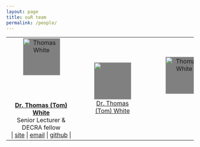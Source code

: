 ```yaml
---
layout: page
title: ouR team
permalink: /people/
---
```


<style>

.photo{
  float:right;
  max-width: 200px;
  min-width: 170px;
  max-height: 210px;
  min-height: 170;
  margin: 0.0em;
  padding: 0.0em;
  margin-left:0.1em;
  margin-right:0.0em;
}

.biotext {
    float:left;
    min-width: 200px;
    margin-left:0.1em;
    margin-right:0.0em;
}

div.item {
    vertical-align: top;
    display: inline-block;
    text-align: center;
    width: 120px;
}
img {
    width: 100px;
    height: 100px;
    background-color: grey;
}
.caption {
    display: block;
}

</style>

<body>
<table width="100%" align="center">
    <tr> 
        <td align="center">
            <div class="photo"><img src="{{ site.baseurl }}/assets/tom_profile.jpg" alt="Thomas White" title="Thomas White">
            </div>
            <div align="center"><strong><a href="https://tomwhite.io">Dr. Thomas (Tom) White</a></strong></div>
            <div align="center">Senior Lecturer & DECRA fellow</div>
            <div align="center">| <a href="https://tomwhite.io">site</a> | <a href="mailto:thomas.white@sydney.edu.au">email</a> | <a href="https://github.com/thomased">github</a> |</div>
        </td>
        <td align="center">
          <figure class="item">
            <img src="{{ site.baseurl }}/assets/tom_profile.jpg"/>
            <figcaption class="caption"><a href="https://tomwhite.io">Dr. Thomas (Tom) White</a></figcaption>
          </figure>
        </td>
         <td align="center">
            <div class="photo"><img src="{{ site.baseurl }}/assets/tom_profile.jpg" alt="Thomas White" title="Thomas White">
            </div>
         </td>
    </tr>
</table>
</body>



